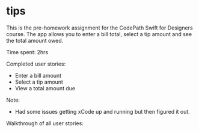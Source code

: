# tips
This is the pre-homework assignment for the CodePath Swift for Designers course. The app allows you to enter a bill total, select a tip amount and see the total amount owed. 

Time spent: 2hrs

Completed user stories: 
- Enter a bill amount
- Select a tip amount
- View a total amount due

Note:
- Had some issues getting xCode up and running but then figured it out. 

Walkthrough of all user stories:
